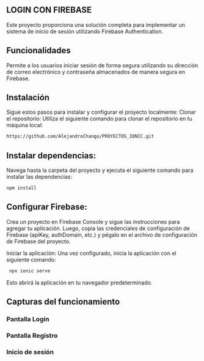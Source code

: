 ## LOGIN CON FIREBASE
Este proyecto proporciona una solución completa para implementar un sistema de inicio de sesión  utilizando Firebase Authentication.

## Funcionalidades
 Permite a los usuarios iniciar sesión de forma segura utilizando su dirección de correo electrónico y contraseña almacenados de manera segura en Firebase.

## Instalación
Sigue estos pasos para instalar y configurar el proyecto localmente:
Clonar el repositorio: Utiliza el siguiente comando para clonar el repositorio en tu máquina local:

```bash
https://github.com/AlejandroChango/PROYECTOS_IONIC.git
```
## Instalar dependencias:
Navega hasta la carpeta del proyecto y ejecuta el siguiente comando para instalar las dependencias:

```bash
npm install
```
## Configurar Firebase:
Crea un proyecto en Firebase Console y sigue las instrucciones para agregar tu aplicación. Luego, copia las credenciales de configuración de Firebase (apiKey, authDomain, etc.) y pégalo en el archivo de configuración de Firebase del proyecto.

Iniciar la aplicación: Una vez configurado, inicia la aplicación con el siguiente comando:

``` bash
 npx ionic serve
```
Esto abrirá la aplicación en tu navegador predeterminado.

## Capturas del funcionamiento

### Pantalla Login

### Pantalla Registro



### Inicio de sesión

